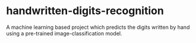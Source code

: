 # handwritten-digits-recognition
A machine learning based project which predicts the digits written by hand using a pre-trained image-classification model.
